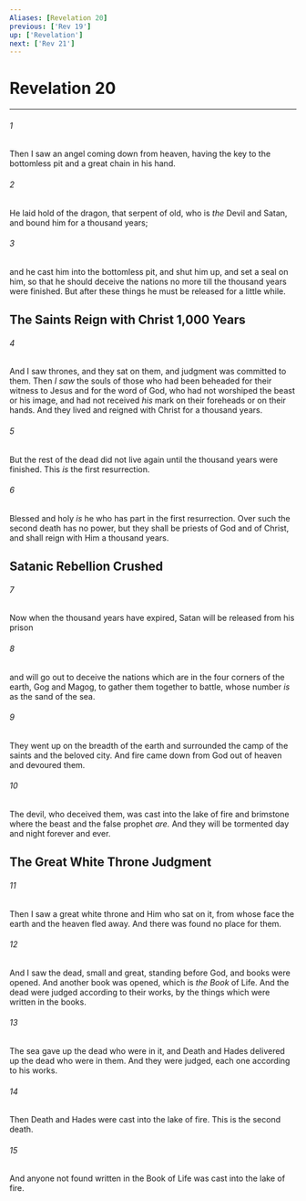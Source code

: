 ```yaml
---
Aliases: [Revelation 20]
previous: ['Rev 19']
up: ['Revelation']
next: ['Rev 21']
---
```

# Revelation 20

***


###### 1 
Then I saw an angel coming down from heaven, having the key to the bottomless pit and a great chain in his hand. 

###### 2 
He laid hold of the dragon, that serpent of old, who is _the_ Devil and Satan, and bound him for a thousand years; 

###### 3 
and he cast him into the bottomless pit, and shut him up, and set a seal on him, so that he should deceive the nations no more till the thousand years were finished. But after these things he must be released for a little while.

## The Saints Reign with Christ 1,000 Years 

###### 4 
And I saw thrones, and they sat on them, and judgment was committed to them. Then _I saw_ the souls of those who had been beheaded for their witness to Jesus and for the word of God, who had not worshiped the beast or his image, and had not received _his_ mark on their foreheads or on their hands. And they lived and reigned with Christ for a thousand years. 

###### 5 
But the rest of the dead did not live again until the thousand years were finished. This _is_ the first resurrection. 

###### 6 
Blessed and holy _is_ he who has part in the first resurrection. Over such the second death has no power, but they shall be priests of God and of Christ, and shall reign with Him a thousand years.

## Satanic Rebellion Crushed 

###### 7 
Now when the thousand years have expired, Satan will be released from his prison 

###### 8 
and will go out to deceive the nations which are in the four corners of the earth, Gog and Magog, to gather them together to battle, whose number _is_ as the sand of the sea. 

###### 9 
They went up on the breadth of the earth and surrounded the camp of the saints and the beloved city. And fire came down from God out of heaven and devoured them. 

###### 10 
The devil, who deceived them, was cast into the lake of fire and brimstone where the beast and the false prophet _are._ And they will be tormented day and night forever and ever.

## The Great White Throne Judgment 

###### 11 
Then I saw a great white throne and Him who sat on it, from whose face the earth and the heaven fled away. And there was found no place for them. 

###### 12 
And I saw the dead, small and great, standing before God, and books were opened. And another book was opened, which is _the Book_ of Life. And the dead were judged according to their works, by the things which were written in the books. 

###### 13 
The sea gave up the dead who were in it, and Death and Hades delivered up the dead who were in them. And they were judged, each one according to his works. 

###### 14 
Then Death and Hades were cast into the lake of fire. This is the second death. 

###### 15 
And anyone not found written in the Book of Life was cast into the lake of fire.
